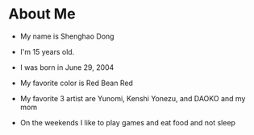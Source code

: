 # About Me

- My name is Shenghao Dong

- I'm 15 years old.

- I was born in June 29, 2004

- My favorite color is Red Bean Red 

- My favorite 3 artist are Yunomi, Kenshi Yonezu, and DAOKO and my mom

- On the weekends I like to play games and eat food and not sleep

